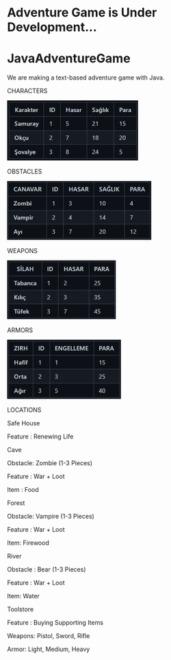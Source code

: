 # Adventure Game is Under Development...

# JavaAdventureGame

We are making a text-based adventure game with Java.

CHARACTERS

![img.png](img.png)

OBSTACLES

![img_1.png](img_1.png)

WEAPONS

![img_2.png](img_2.png)

ARMORS

![img_3.png](img_3.png)

LOCATIONS

Safe House

Feature : Renewing Life

Cave

Obstacle: Zombie (1-3 Pieces)

Feature : War + Loot

Item : Food

Forest

Obstacle: Vampire (1-3 Pieces)

Feature : War + Loot

Item: Firewood

River

Obstacle : Bear (1-3 Pieces)

Feature : War + Loot

Item: Water

Toolstore

Feature : Buying Supporting Items

Weapons: Pistol, Sword, Rifle

Armor: Light, Medium, Heavy
